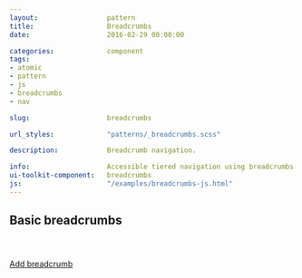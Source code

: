 ```yaml
---
layout:                 pattern
title:                  Breadcrumbs
date:                   2016-02-29 00:00:00

categories:             component
tags:
- atomic
- pattern
- js
- breadcrumbs
- nav

slug:                   breadcrumbs

url_styles:             "patterns/_breadcrumbs.scss"

description:            Breadcrumb navigation.

info:                   Accessible tiered navigation using breadcrumbs.
ui-toolkit-component:   breadcrumbs
js:                     "/examples/breadcrumbs-js.html"
---
```

<div class="breadcrumbs-basic">
  <h2>Basic breadcrumbs</h2>
  <div class="example-set">
    <header class="has-breadcrumbs"></header>
  </div>

  <a class="add-breadcrumb" href="">Add breadcrumb</a>
</div>
